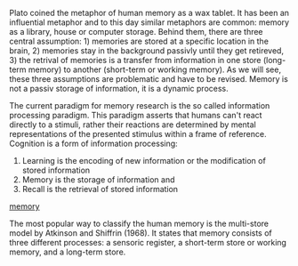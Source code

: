 Plato coined the metaphor of human memory as a wax tablet. It has been an influential metaphor and to this day similar metaphors are common: memory as a library, house or computer storage. Behind them, there are three central assumption: 1) memories are stored at a specific location in the brain, 2) memories stay in the background passivly until they get retireved, 3) the retrival of memories is a transfer from information in one store (long-term memory) to another (short-term or working memory). As we will see, these three assumptions are problematic and have to be revised. Memory is not a passiv storage of information, it is a dynamic process.

The current paradigm for memory research is the so called information processing paradigm. This paradigm asserts that humans can't react directly to a stimuli, rather their reactions are determined by mental representations of the presented stimulus within a frame of reference. Cognition is a form of information processing: 
1. Learning is the encoding of new information or the modification of stored information
2. Memory is the storage of information and
3. Recall is the retrieval of stored information

[memory](memory.svg)


The most popular way to classify the human memory is the multi-store model by Atkinson and Shiffrin (1968). It states that memory consists of three different processes: a sensoric register, a short-term store or working memory, and a long-term store. 
